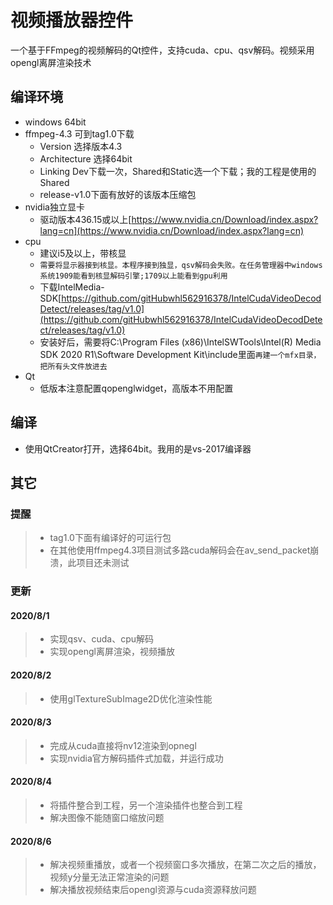 <!--
 * @Author: your name
 * @Date: 2020-08-01 20:04:24
 * @LastEditTime: 2020-08-03 23:22:27
 * @LastEditors: Please set LastEditors
 * @Description: In User Settings Edit
 * @FilePath: \qt_project\VideoWidget\README.md
-->
# 视频播放器控件

一个基于FFmpeg的视频解码的Qt控件，支持cuda、cpu、qsv解码。视频采用opengl离屏渲染技术

## 编译环境

* windows 64bit
* ffmpeg-4.3 可到tag1.0下载
  * Version 选择版本4.3
  * Architecture 选择64bit
  * Linking Dev下载一次，Shared和Static选一个下载；我的工程是使用的Shared
  * release-v1.0下面有放好的该版本压缩包
* nvidia独立显卡
  * 驱动版本436.15或以上[https://www.nvidia.cn/Download/index.aspx?lang=cn](https://www.nvidia.cn/Download/index.aspx?lang=cn)
* cpu
  * 建议i5及以上，带核显
  * `需要将显示器接到核显。本程序接到独显，qsv解码会失败。在任务管理器中windows系统1909能看到核显解码引擎;1709以上能看到gpu利用`
  * 下载IntelMedia-SDK[https://github.com/gitHubwhl562916378/IntelCudaVideoDecodDetect/releases/tag/v1.0](https://github.com/gitHubwhl562916378/IntelCudaVideoDecodDetect/releases/tag/v1.0)
  * 安装好后，需要将C:\Program Files (x86)\IntelSWTools\Intel(R) Media SDK 2020 R1\Software Development Kit\include里面`再建一个mfx目录，把所有头文件放进去`
* Qt
  * 低版本注意配置qopenglwidget，高版本不用配置

## 编译

* 使用QtCreator打开，选择64bit。我用的是vs-2017编译器

## 其它

### 提醒

>* tag1.0下面有编译好的可运行包
>* 在其他使用ffmpeg4.3项目测试多路cuda解码会在av_send_packet崩溃，此项目还未测试

### 更新

#### 2020/8/1

>* 实现qsv、cuda、cpu解码
>* 实现opengl离屏渲染，视频播放

#### 2020/8/2

>* 使用glTextureSubImage2D优化渲染性能

#### 2020/8/3

>* 完成从cuda直接将nv12渲染到opnegl
>* 实现nvidia官方解码插件式加载，并运行成功

#### 2020/8/4

>* 将插件整合到工程，另一个渲染插件也整合到工程
>* 解决图像不能随窗口缩放问题

#### 2020/8/6

>* 解决视频重播放，或者一个视频窗口多次播放，在第二次之后的播放，视频y分量无法正常渲染的问题
>* 解决播放视频结束后opengl资源与cuda资源释放问题